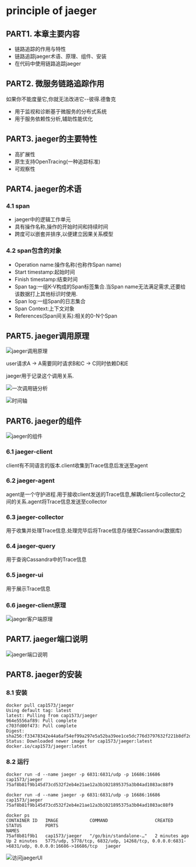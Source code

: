 # principle of jaeger

## PART1. 本章主要内容

- 链路追踪的作用与特性
- 链路追踪jaeger术语、原理、组件、安装
- 在代码中使用链路追踪jaeger

## PART2. 微服务链路追踪作用

如果你不能度量它,你就无法改进它--彼得.德鲁克

- 用于监视和诊断基于微服务的分布式系统
- 用于服务依赖性分析,辅助性能优化

## PART3. jaeger的主要特性

- 高扩展性
- 原生支持OpenTracing(一种追踪标准)
- 可观察性

## PART4. jaeger的术语

### 4.1 span

- jaeger中的逻辑工作单元
- 具有操作名称,操作的开始时间和持续时间
- 跨度可以嵌套并排序,以便建立因果关系模型

### 4.2 span包含的对象

- Operation name:操作名称(也称作Span name)
- Start timestamp:起始时间
- Finish timestamp:结束时间
- Span tag:一组K-V构成的Span标签集合.当Span name无法满足需求,还要给该数据打上其他标识时使用.
- Span log:一组Span的日志集合
- Span Context:上下文对象
- References(Span间关系):相关的0-N个Span

## PART5. jaeger调用原理

![jaeger调用原理](./img/jaeger调用原理.png)

user请求A -> A需要同时请求B和C -> C同时依赖D和E

jaeger用于记录这个调用关系.

![一次调用链分析](./img/一次调用链分析.png)

![时间轴](./img/时间轴.png)

## PART6. jaeger的组件

![jaeger的组件](./img/jaeger的组件.png)

### 6.1 jaeger-client

client有不同语言的版本.client收集到Trace信息后发送至agent

### 6.2 jaeger-agent

agent是一个守护进程.用于接收client发送的Trace信息,解耦client与collector之间的关系.agent将Trace信息发送至collector

### 6.3 jaeger-collector

用于收集并处理Trace信息.处理完毕后将Trace信息存储至Cassandra(数据库)

### 6.4 jaeger-query

用于查询Cassandra中的Trace信息

### 6.5 jaeger-ui

用于展示Trace信息

### 6.6 jaeger-client原理

![jaeger客户端原理](./img/jaeger客户端原理.png)

## PART7. jaeger端口说明

![jaeger端口说明](./img/jaeger端口说明.png)

## PART8. jaeger的安装

### 8.1 安装

```
docker pull cap1573/jaeger
Using default tag: latest
latest: Pulling from cap1573/jaeger
964e5556af89: Pull complete 
c703fd00f473: Pull complete 
Digest: sha256:f33478342e44a6af54ef99a297e5a52ba39ee1ce5dc776d3797632f221b8df2d
Status: Downloaded newer image for cap1573/jaeger:latest
docker.io/cap1573/jaeger:latest
```

### 8.2 运行

```
docker run -d --name jaeger -p 6831:6831/udp -p 16686:16686 cap1573/jaeger
75af8b81f9b145d73cd532f2eb4e21ae12a3b1021895375a3b04ad1083ac88f9
```

```
docker run -d --name jaeger -p 6831:6831/udp -p 16686:16686 cap1573/jaeger
75af8b81f9b145d73cd532f2eb4e21ae12a3b1021895375a3b04ad1083ac88f9
```

```
docker ps
CONTAINER ID   IMAGE            COMMAND                  CREATED         STATUS         PORTS                                                                                       NAMES
75af8b81f9b1   cap1573/jaeger   "/go/bin/standalone-…"   2 minutes ago   Up 2 minutes   5775/udp, 5778/tcp, 6832/udp, 14268/tcp, 0.0.0.0:6831->6831/udp, 0.0.0.0:16686->16686/tcp   jaeger
```

![访问jaegerUI](./img/访问jaegerUI.png)












































